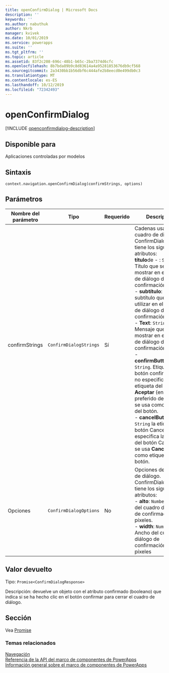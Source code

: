 ```yaml
---
title: openConfirmDialog | Microsoft Docs
description: ''
keywords: ''
ms.author: nabuthuk
author: Nkrb
manager: kvivek
ms.date: 10/01/2019
ms.service: powerapps
ms.suite: ''
ms.tgt_pltfrm: ''
ms.topic: article
ms.assetid: 83f2c208-696c-48b1-b65c-2ba7374d6cfc
ms.openlocfilehash: 8b7bda89b9c8d83614a4a95281853676db9cf568
ms.sourcegitcommit: 2a3430bb1b56dbf6c444afe2b8eecd0e499db0c3
ms.translationtype: MT
ms.contentlocale: es-ES
ms.lasthandoff: 10/12/2019
ms.locfileid: "72342493"
---
```

# <a name="openconfirmdialog"></a>openConfirmDialog

[!INCLUDE [openconfirmdialog-description](includes/openconfirmdialog-description.md)]

## <a name="available-for"></a>Disponible para 

Aplicaciones controladas por modelos

## <a name="syntax"></a>Sintaxis

`context.navigation.openConfirmDialog(confirmStrings, options)`

## <a name="parameters"></a>Parámetros

| Nombre del parámetro|Tipo|Requerido|Descripción|
| ------------- |----|--------|-----------|
|confirmStrings|`ConfirmDialogStrings`|Sí|Cadenas usadas en el cuadro de diálogo. ConfirmDialogStrings tiene los siguientes atributos:<br/>**título**de - : `String`. Título que se va a mostrar en el cuadro de diálogo de confirmación. <br/>- **subtítulo**: `String`. El subtítulo que se va a utilizar en el cuadro de diálogo de confirmación.<br/>- **Text**: `String`. Mensaje que se va a mostrar en el cuadro de diálogo de confirmación.<br/>- **confirmButtonLabel**: `String`. Etiqueta del botón confirmar. Si no especifica la etiqueta del botón, **Aceptar** (en el idioma preferido del usuario) se usa como etiqueta del botón.<br/>- **cancelButtonLabel**: `String` la etiqueta del botón Cancelar. Si no especifica la etiqueta del botón Cancelar, se usa **Cancelar** como etiqueta del botón.|
|Opciones|`ConfirmDialogOptions`|No|Opciones del cuadro de diálogo. ConfirmDialogOptions tiene los siguientes atributos:<br/>- **alto**: `Number`. Alto del cuadro de diálogo de confirmación en píxeles. <br/>- **width**: `Number`. Ancho del cuadro de diálogo de confirmación en píxeles|

## <a name="return-value"></a>Valor devuelto

Tipo: `Promise<ConfirmDialogResponse>`

Descripción: devuelve un objeto con el atributo confirmado (booleano) que indica si se ha hecho clic en el botón confirmar para cerrar el cuadro de diálogo.

## <a name="remarks"></a>Sección

Vea [Promise](https://developer.mozilla.org/docs/Web/JavaScript/reference/Global_Objects/Promise) 


### <a name="related-topics"></a>Temas relacionados

[Navegación](../navigation.md)<br/>
[Referencia de la API del marco de componentes de PowerApps](../../reference/index.md)<br/>
[Información general sobre el marco de componentes de PowerApps](../../overview.md)